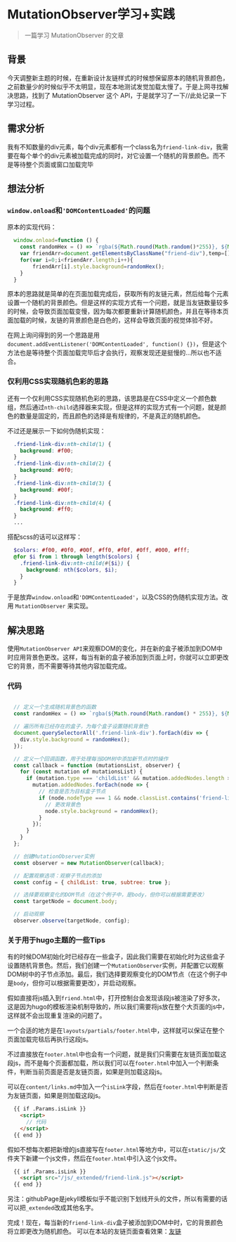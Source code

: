 # MutationObserver学习+实践


> 一篇学习 MutationObserver 的文章

## 背景

今天调整新主题的时候，在重新设计友链样式的时候想保留原本的随机背景颜色，之前数量少的时候似乎不太明显，现在本地测试发觉加载太慢了。于是上网寻找解决思路，找到了 MutationObserver 这个 API，于是就学习了一下//此处记录一下学习过程。

## 需求分析

我有不知数量的div元素，每个div元素都有一个class名为`friend-link-div`，我需要在每个单个的div元素被加载完成的同时，对它设置一个随机的背景颜色。而不是等待整个页面或窗口加载完毕

## 想法分析

### `window.onload`和`'DOMContentLoaded'`的问题
原本的实现代码：
  
```js
  window.onload=function () {
    const randomHex = () => `rgba(${Math.round(Math.random()*255)}, ${Math.round(Math.random()*255)}, ${Math.round(Math.random()*255)}, 0.5)`;
    var friendArr=document.getElementsByClassName("friend-div"),temp=[];
    for(var i=0;i<friendArr.length;i++){
        friendArr[i].style.background=randomHex();
    }
  }
```
原本的思路就是简单的在页面加载完成后，获取所有的友链元素，然后给每个元素设置一个随机的背景颜色。但是这样的实现方式有一个问题，就是当友链数量较多的时候，会导致页面加载变慢，因为每次都要重新计算随机颜色，并且在等待本页面加载的时候，友链的背景颜色是白色的，这样会导致页面的视觉体验不好。

在网上询问得到的另一个思路是用`document.addEventListener('DOMContentLoaded', function() {})`，但是这个方法也是等待整个页面加载完毕后才会执行，观察发现还是挺慢的...所以也不适合。

### 仅利用CSS实现随机色彩的思路

还有一个仅利用CSS实现随机色彩的思路，该思路是在CSS中定义一个颜色数组，然后通过`nth-child`选择器来实现，但是这样的实现方式有一个问题，就是颜色的数量是固定的，而且颜色的选择是有规律的，不是真正的随机颜色。

不过还是展示一下如何伪随机实现：

```css
  .friend-link-div:nth-child(1) {
    background: #f00;
  }
  .friend-link-div:nth-child(2) {
    background: #0f0;
  }
  .friend-link-div:nth-child(3) {
    background: #00f;
  }
  .friend-link-div:nth-child(4) {
    background: #ff0;
  }
  ...
```

搭配scss的话可以这样写：

```scss
  $colors: #f00, #0f0, #00f, #ff0, #f0f, #0ff, #000, #fff;
  @for $i from 1 through length($colors) {
    .friend-link-div:nth-child(#{$i}) {
      background: nth($colors, $i);
    }
  }
```

于是放弃`window.onload`和`'DOMContentLoaded'`，以及CSS的伪随机实现方法。改用 `MutationObserver` 来实现。

## 解决思路

使用`MutationObserver API`来观察DOM的变化，并在新的盒子被添加到DOM中时应用背景色更改。这样，每当有新的盒子被添加到页面上时，你就可以立即更改它的背景，而不需要等待其他内容加载完成。

### 代码

```js

  // 定义一个生成随机背景色的函数
  const randomHex = () => `rgba(${Math.round(Math.random() * 255)}, ${Math.round(Math.random() * 255)}, ${Math.round(Math.random() * 255)}, 0.5)`;

  // 遍历所有已经存在的盒子，为每个盒子设置随机背景色
  document.querySelectorAll('.friend-link-div').forEach(div => {
    div.style.background = randomHex();
  });

  // 定义一个回调函数，用于处理每当DOM树中添加新节点时的操作
  const callback = function (mutationsList, observer) {
    for (const mutation of mutationsList) {
      if (mutation.type === 'childList' && mutation.addedNodes.length > 0) {
        mutation.addedNodes.forEach(node => {
          // 检查是否为目标盒子节点
          if (node.nodeType === 1 && node.classList.contains('friend-link-div')) {
            // 更改背景色
            node.style.background = randomHex();
          }
        });
      }
    }
  };

  // 创建MutationObserver实例
  const observer = new MutationObserver(callback);

  // 配置观察选项：观察子节点的添加
  const config = { childList: true, subtree: true };

  // 选择要观察变化的DOM节点（在这个例子中，是body，但你可以根据需要更改）
  const targetNode = document.body;

  // 启动观察
  observer.observe(targetNode, config);
```

### 关于用于hugo主题的一些Tips

有的时候DOM初始化时已经存在一些盒子，因此我们需要在初始化时为这些盒子设置随机背景色。然后，我们创建一个`MutationObserver`实例，并配置它以观察DOM树中的子节点添加。最后，我们选择要观察变化的DOM节点（在这个例子中是`body`，但你可以根据需要更改），并启动观察。

假如直接将js插入到`friend.html`中，打开控制台会发现该段js被渲染了好多次，这是因为hugo的模板渲染机制导致的，所以我们需要将js放在整个大页面的js中，这样就不会出现重复渲染的问题了。

一个合适的地方是在`layouts/partials/footer.html`中，这样就可以保证在整个页面加载完毯后再执行这段js。

不过直接放在`footer.html`中也会有一个问题，就是我们只需要在友链页面加载这段js，而不是每个页面都加载，所以我们可以在`footer.html`中加入一个判断条件，判断当前页面是否是友链页面，如果是则加载这段js。

可以在`content/links.md`中加入一个`isLink`字段，然后在`footer.html`中判断是否为友链页面，如果是则加载这段js。

```html
  {{ if .Params.isLink }}
    <script>
      // 代码
    </script>
  {{ end }}
```

假如不想每次都把新增的js直接写在`footer.html`等地方中，可以在`static/js/`文件夹下新建一个js文件，然后在`footer.html`中引入这个js文件。

```html
  {{ if .Params.isLink }}
    <script src="/js/_extended/friend-link.js"></script>
  {{ end }}
```

另注：githubPage是jekyll模板似乎不能识别下划线开头的文件，所以有需要的话可以把`_extended`改成其他名字。

完成！现在，每当新的`friend-link-div`盒子被添加到DOM中时，它的背景颜色将立即更改为随机颜色。
可以在本站的友链页面查看效果：[友链](/links/)
